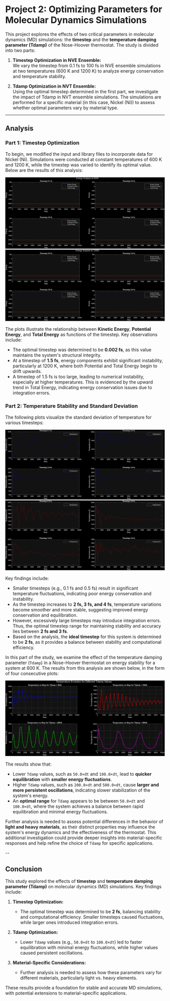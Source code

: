 # Project 2: Optimizing Parameters for Molecular Dynamics Simulations

This project explores the effects of two critical parameters in molecular dynamics (MD) simulations: the **timestep** and the **temperature damping parameter (Tdamp)** of the Nose-Hoover thermostat. The study is divided into two parts:

1. **Timestep Optimization in NVE Ensemble:**  
   We vary the timestep from 0.1 fs to 100 fs in NVE ensemble simulations at two temperatures (600 K and 1200 K) to analyze energy conservation and temperature stability.

2. **Tdamp Optimization in NVT Ensemble:**  
   Using the optimal timestep determined in the first part, we investigate the impact of Tdamp in NVT ensemble simulations. The simulations are performed for a specific material (in this case, Nickel (Ni)) to assess whether optimal parameters vary by material type.

---

## Analysis

### Part 1: Timestep Optimization
To begin, we modified the input and library files to incorporate data for Nickel (Ni). Simulations were conducted at constant temperatures of 600 K and 1200 K, while the timestep was varied to identify its optimal value. Below are the results of this analysis:

![Figure 1: Energy Components vs. Timestep at 600 K](energy600.png)  
![Figure 2: Energy Components vs. Timestep at 1200 K](energy1200.png)

The plots illustrate the relationship between **Kinetic Energy**, **Potential Energy**, and **Total Energy** as functions of the timestep. Key observations include:
- The optimal timestep was determined to be **0.002 fs**, as this value maintains the system's structural integrity.
- At a timestep of **1.5 fs**, energy components exhibit significant instability, particularly at 1200 K, where both Potential and Total Energy begin to drift upwards.
- A timestep of 1.5 fs is too large, leading to numerical instability, especially at higher temperatures. This is evidenced by the upward trend in Total Energy, indicating energy conservation issues due to integration errors.

### Part 2: Temperature Stability and Standard Deviation
The following plots visualize the standard deviation of temperature for various timesteps:

![Figure 3: Temperature Stability at 600 K](temp600.png)  
![Figure 4: Temperature Stability at 1200 K](temp1200.png)

Key findings include:
- Smaller timesteps (e.g., 0.1 fs and 0.5 fs) result in significant temperature fluctuations, indicating poor energy conservation and instability.
- As the timestep increases to **2 fs, 3 fs, and 4 fs**, temperature variations become smoother and more stable, suggesting improved energy conservation and equilibration.
- However, excessively large timesteps may introduce integration errors. Thus, the optimal timestep range for maintaining stability and accuracy lies between **2 fs and 3 fs**.
- Based on the analysis, the **ideal timestep** for this system is determined to be **2 fs**, as it provides a balance between stability and computational efficiency.

In this part of the study, we examine the effect of the temperature damping parameter (`Tdamp`) in a Nose-Hoover thermostat on energy stability for a system at 600 K. The results from this analysis are shown below, in the form of four consecutive plots:

![Figure 5: Effect of Tdamp on Energy Stability](tdamp_effect.png)

The results show that:
- Lower `Tdamp` values, such as `50.0×dt` and `100.0×dt`, lead to **quicker equilibration** with **smaller energy fluctuations**.
- Higher `Tdamp` values, such as `200.0×dt` and `500.0×dt`, cause **larger and more persistent oscillations**, indicating slower stabilization of the system's energy.
- An **optimal range** for `Tdamp` appears to be between `50.0×dt` and `100.0×dt`, where the system achieves a balance between rapid equilibration and minimal energy fluctuations.

Further analysis is needed to assess potential differences in the behavior of **light and heavy materials**, as their distinct properties may influence the system's energy dynamics and the effectiveness of the thermostat. This additional investigation could provide deeper insights into material-specific responses and help refine the choice of `Tdamp` for specific applications.

--
## Conclusion

This study explored the effects of **timestep** and **temperature damping parameter (Tdamp)** on molecular dynamics (MD) simulations. Key findings include:

1. **Timestep Optimization:**
   - The optimal timestep was determined to be **2 fs**, balancing stability and computational efficiency. Smaller timesteps caused fluctuations, while larger ones introduced integration errors.

2. **Tdamp Optimization:**
   - Lower `Tdamp` values (e.g., `50.0×dt` to `100.0×dt`) led to faster equilibration with minimal energy fluctuations, while higher values caused persistent oscillations.

3. **Material-Specific Considerations:**
   - Further analysis is needed to assess how these parameters vary for different materials, particularly light vs. heavy elements.

These results provide a foundation for stable and accurate MD simulations, with potential extensions to material-specific applications.
